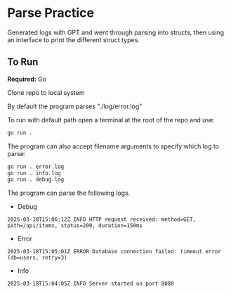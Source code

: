 # Parse Practice
Generated logs with GPT and went through parsing into structs, then using an interface to print the different struct types.

## To Run
**Required:** Go

Clone repo to local system

By default the program parses "./log/error.log"

To run with default path open a terminal at the root of the repo and use:
```bash
go run . 
```
The program can also accept filename arguments to specify which log to parse:
```bash
go run . error.log
go run . info.log
go run . debug.log
```

The program can parse the following logs.

* Debug
```
2025-03-18T15:06:12Z INFO HTTP request received: method=GET, path=/api/items, status=200, duration=150ms
```
* Error
```
2025-03-18T15:05:01Z ERROR Database connection failed: timeout error (db=users, retry=3)
```
* Info
```
2025-03-18T15:04:05Z INFO Server started on port 8080
```
